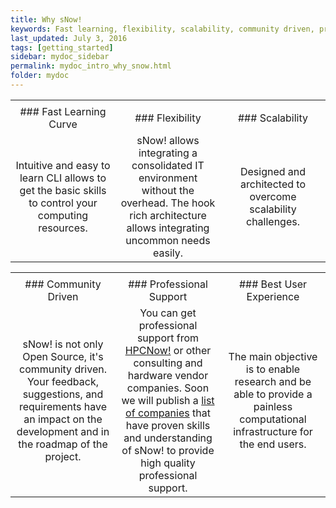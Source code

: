```yaml
---
title: Why sNow!
keywords: Fast learning, flexibility, scalability, community driven, professional support, user experience
last_updated: July 3, 2016
tags: [getting_started]
sidebar: mydoc_sidebar
permalink: mydoc_intro_why_snow.html
folder: mydoc
---
```


<table border="0">
<colgroup>
<col width="33%" />
<col width="33%" />
<col width="33%" />
</colgroup>
<tbody>
<tr>
<td markdown="span" align="center"><i class="fa fa-paper-plane fa-5x"></i></td>
<td markdown="span" align="center"><i class="fa fa-wrench fa-5x"></i></td>
<td markdown="span" align="center"><i class="fa fa-line-chart fa-5x"></i></td>
</tr>
<tr>
<td markdown="span" align="center">### Fast Learning Curve</td>
<td markdown="span" align="center">### Flexibility</td>
<td markdown="span" align="center">### Scalability</td>
</tr>
<tr>
<td markdown="span" align="center">Intuitive and easy to learn CLI allows to get the basic skills to control your computing resources.</td>
<td markdown="span" align="center">sNow! allows integrating a consolidated IT environment without the overhead. The hook rich architecture allows integrating uncommon needs easily.</td>
<td markdown="span" align="center">Designed and architected to overcome scalability challenges.</td>
</tr>
</tbody>
</table>

<table border="0">
<colgroup>
<col width="33%" />
<col width="33%" />
<col width="33%" />
</colgroup>
<tbody>
<tr>
<td markdown="span" align="center"><i class="fa fa-users fa-5x"></i></td>
<td markdown="span" align="center"><i class="fa fa-briefcase fa-5x"></i></td>
<td markdown="span" align="center"><i class="fa fa-trophy fa-5x"></i></td>
</tr>
<tr>
<td markdown="span" align="center">### Community Driven</td>
<td markdown="span" align="center">### Professional Support</td>
<td markdown="span" align="center">### Best User Experience</td>
</tr>
<tr>
<td markdown="span" align="center">sNow! is not only Open Source, it's community driven. Your feedback, suggestions, and requirements have an impact on the development and in the roadmap of the project.</td>
<td markdown="span" align="center">You can get professional support from <a href="http://hpcnow.com">HPCNow!</a> or other consulting and hardware vendor companies. Soon we will publish a <a href="#">list of companies</a> that have proven skills and understanding of sNow! to provide high quality professional support.</td>
<td markdown="span" align="center">The main objective is to enable research and be able to provide a painless computational infrastructure for the end users.</td>
</tr>
</tbody>
</table>
